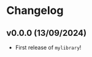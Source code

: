 # Changelog

<!--next-version-placeholder-->

## v0.0.0 (13/09/2024)

- First release of `mylibrary`!